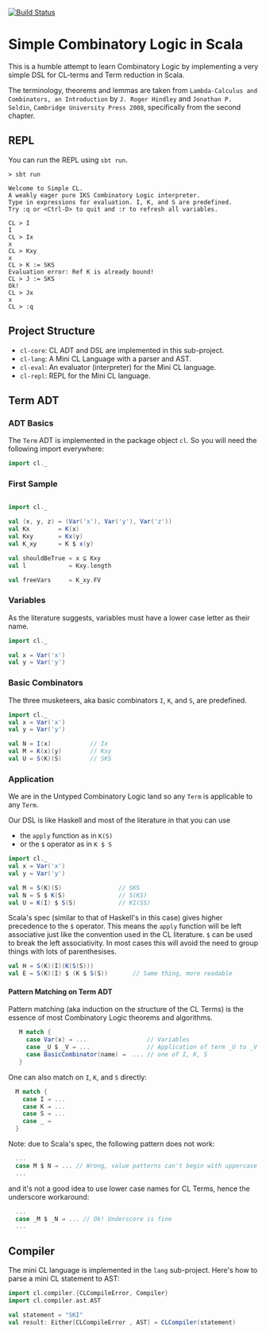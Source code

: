 [![Build Status](https://travis-ci.com/naderghanbari/cl-scala.svg?branch=master)](https://travis-ci.com/naderghanbari/cl-scala)

# Simple Combinatory Logic in Scala

This is a humble attempt to learn Combinatory Logic by implementing a
very simple DSL for CL-terms and Term reduction in Scala.

The terminology, theorems and lemmas are taken from
`Lambda-Calculus and Combinators, an Introduction` by `J. Roger Hindley`
 and `Jonathan P. Seldin`, `Cambridge University Press 2008`,
 specifically from the second chapter.

## REPL
You can run the REPL using `sbt run`.

```
> sbt run
```

```
Welcome to Simple CL.
A weakly eager pure IKS Combinatory Logic interpreter.
Type in expressions for evaluation. I, K, and S are predefined.
Try :q or <Ctrl-D> to quit and :r to refresh all variables.

CL > I
I
CL > Ix
x
CL > Kxy
x
CL > K := SKS
Evaluation error: Ref K is already bound!
CL > J := SKS
Ok!
CL > Jx
x
CL > :q

```

## Project Structure
  - `cl-core`: CL ADT and DSL are implemented in this sub-project.
  - `cl-lang`: A Mini CL Language with a parser and AST.
  - `cl-eval`: An evaluator (interpreter) for the Mini CL language.
  - `cl-repl`: REPL for the Mini CL language.

## Term ADT

### ADT Basics
The `Term` ADT is implemented in the package object `cl`.
So you will need the following import everywhere:

```scala
import cl._
```

### First Sample

```scala

import cl._

val (x, y, z) = (Var('x'), Var('y'), Var('z'))
val Kx        = K(x)
val Kxy       = Kx(y)
val K_xy      = K $ x(y)

val shouldBeTrue = x ⊆ Kxy
val l            = Kxy.length

val freeVars     = K_xy.FV
```

### Variables
As the literature suggests, variables must have a lower case letter as
their name.

```scala
import cl._

val x = Var('x')
val y = Var('y')
```

### Basic Combinators
The three musketeers, aka basic combinators `I`, `K`, and `S`, are
predefined.

```scala
import cl._
val x = Var('x')
val y = Var('y')

val N = I(x)           // Ix
val M = K(x)(y)        // Kxy
val U = S(K)(S)        // SKS
```

### Application
We are in the Untyped Combinatory Logic land so any `Term` is
applicable to any `Term`.

Our DSL is like Haskell and most of the literature in that you can use
  - the `apply` function as in `K(S)`
  - or the `$` operator as in `K $ S`

```scala
import cl._
val x = Var('x')
val y = Var('y')

val M = S(K)(S)                // SKS
val N = S $ K(S)               // S(KS)
val U = K(I) $ S(S)            // KI(SS)
```

Scala's spec (similar to that of Haskell's in this case) gives higher
precedence to the `$` operator. This means the `apply` function will
be left associative just like the convention used in the CL literature.
`$` can be used to break the left associativity. In most cases this
will avoid the need to group things with lots of parenthesises.

```scala
val H = S(K)(I)(K(S(S)))
val E = S(K)(I) $ (K $ S(S))       // Same thing, more readable
```

#### Pattern Matching on Term ADT
Pattern matching (aka induction on the structure of the CL Terms) is
the essence of most Combinatory Logic theorems and algorithms.

```scala
   M match {
     case Var(x) ⇒ ...                 // Variables
     case _U $ _V ⇒ ...                // Application of term _U to _V
     case BasicCombinator(name) ⇒  ... // one of I, K, S
   }
```

One can also match on `I`, `K`, and `S` directly:

```scala
  M match {
    case I ⇒ ...
    case K ⇒ ...
    case S ⇒ ...
    case _ ⇒
  }
```

Note: due to Scala's spec, the following pattern does not work:

```scala
  ...
  case M $ N ⇒ ... // Wrong, value patterns can't begin with uppercase
  ...
```

and it's not a good idea to use lower case names for CL Terms, hence the
underscore workaround:

```scala
  ...
  case _M $ _N ⇒ ... // Ok! Underscore is fine
  ...
```

## Compiler
The mini CL language is implemented in the `lang` sub-project.
Here's how to parse a mini CL statement to AST:

```scala
import cl.compiler.{CLCompileError, Compiler}
import cl.compiler.ast.AST

val statement = "SKI"
val result: Either[CLCompileError , AST] = CLCompiler(statement)
```
